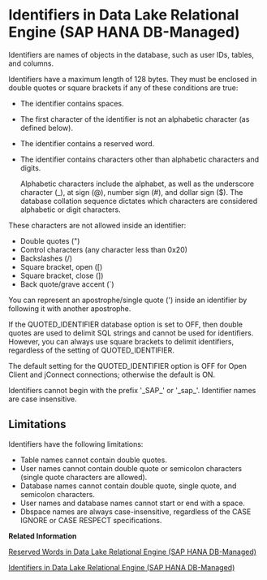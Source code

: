 <!-- loio03049d939200442693d576e880b340ef -->

# Identifiers in Data Lake Relational Engine \(SAP HANA DB-Managed\)

Identifiers are names of objects in the database, such as user IDs, tables, and columns.



Identifiers have a maximum length of 128 bytes. They must be enclosed in double quotes or square brackets if any of these conditions are true:



-   The identifier contains spaces.
-   The first character of the identifier is not an alphabetic character \(as defined below\).
-   The identifier contains a reserved word.
-   The identifier contains characters other than alphabetic characters and digits.

    Alphabetic characters include the alphabet, as well as the underscore character \(\_\), at sign \(@\), number sign \(\#\), and dollar sign \($\). The database collation sequence dictates which characters are considered alphabetic or digit characters.




These characters are not allowed inside an identifier:

-   Double quotes \("\)
-   Control characters \(any character less than 0x20\)
-   Backslashes \(/\)
-   Square bracket, open \(\[\)
-   Square bracket, close \(\]\)
-   Back quote/grave accent \(\`\)

You can represent an apostrophe/single quote \('\) inside an identifier by following it with another apostrophe.

If the QUOTED\_IDENTIFIER database option is set to OFF, then double quotes are used to delimit SQL strings and cannot be used for identifiers. However, you can always use square brackets to delimit identifiers, regardless of the setting of QUOTED\_IDENTIFIER.

The default setting for the QUOTED\_IDENTIFIER option is OFF for Open Client and jConnect connections; otherwise the default is ON.

Identifiers cannot begin with the prefix '\_SAP\_' or '\_sap\_'. Identifier names are case insensitive.



<a name="loio03049d939200442693d576e880b340ef__section_py4_4gx_3sb"/>

## Limitations

Identifiers have the following limitations:

-   Table names cannot contain double quotes.
-   User names cannot contain double quote or semicolon characters \(single quote characters are allowed\).
-   Database names cannot contain double quote, single quote, and semicolon characters.
-   User names and database names cannot start or end with a space.
-   Dbspace names are always case-insensitive, regardless of the CASE IGNORE or CASE RESPECT specifications.

**Related Information**  


[Reserved Words in Data Lake Relational Engine \(SAP HANA DB-Managed\)](reserved-words-in-data-lake-relational-engine-sap-hana-db-managed-2bbe71e.md "Some keywords in SQL are also reserved words.")

[Identifiers in Data Lake Relational Engine \(SAP HANA DB-Managed\)](identifiers-in-data-lake-relational-engine-sap-hana-db-managed-03049d9.md "Identifiers are names of objects in the database, such as user IDs, tables, and columns.")

